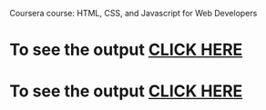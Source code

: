 
Coursera course: HTML, CSS, and Javascript for Web Developers

# To see the output [CLICK HERE](https://sai563.github.io/htmlcssjs-coursera/module3/index.html)
# To see the output [CLICK HERE](https://github.com/sai563/htmlcssjs-coursera/blob/master/module3/index.html)

